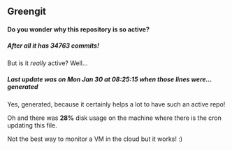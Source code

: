## Greengit

#### Do you wonder why this repository is so active?

##### After all it has 34763 commits!

But is it *really* active? Well...

##### Last update was on Mon Jan 30 at 08:25:15 when those lines were... generated

Yes, generated, because it certainly helps a lot to have such an active repo!

Oh and there was **28%** disk usage on the machine
where there is the cron updating this file.

Not the best way to monitor a VM in the cloud but it works! :)
